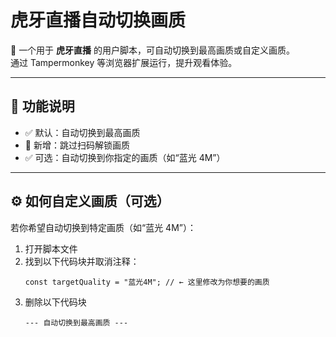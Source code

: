 # 虎牙直播自动切换画质

🚀 一个用于 **虎牙直播** 的用户脚本，可自动切换到最高画质或自定义画质。  
通过 Tampermonkey 等浏览器扩展运行，提升观看体验。

---

## 📌 功能说明

- ✅ 默认：自动切换到最高画质
- 🚀 新增：跳过扫码解锁画质
- ✅ 可选：自动切换到你指定的画质（如“蓝光 4M”）

---

## ⚙️ 如何自定义画质（可选）

若你希望自动切换到特定画质（如“蓝光 4M”）：

1. 打开脚本文件
2. 找到以下代码块并取消注释：
   ```
   const targetQuality = "蓝光4M"; // ← 这里修改为你想要的画质
   ```
3. 删除以下代码块
   ```
   --- 自动切换到最高画质 ---
   ```
